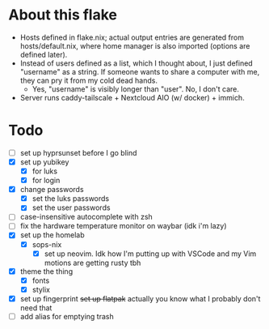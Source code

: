 # About this flake

- Hosts defined in flake.nix; actual output entries are generated from hosts/default.nix, where home manager is also imported (options are defined later).
- Instead of users defined as a list, which I thought about, I just defined "username" as a string. If someone wants to share a computer with me, they can pry it from my cold dead hands.
  - Yes, "username" is visibly longer than "user". No, I don't care.
- Server runs caddy-tailscale + Nextcloud AIO (w/ docker) + immich.

# Todo

- [ ] set up hyprsunset before I go blind
- [X] set up yubikey
  - [X] for luks
  - [X] for login
- [X] change passwords
  - [X] set the luks passwords
  - [X] set the user passwords
- [ ] case-insensitive autocomplete with zsh
- [ ] fix the hardware temperature monitor on waybar (idk i'm lazy)
- [X] set up the homelab
  - [X] sops-nix
    - [x] set up neovim. Idk how I'm putting up with VSCode and my Vim motions are getting rusty tbh
- [X] theme the thing
  - [X] fonts
  - [X] stylix
- [X] set up fingerprint
  ~~set up flatpak~~ actually you know what I probably don't need that
- [ ] add alias for emptying trash